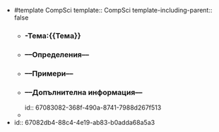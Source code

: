 - #template CompSci
  template:: CompSci
  template-including-parent:: false
	- ### **-Тема:**{{Тема}}
	- ### **––Определения––**
	- ### **––Примери––**
	- ### **––Допълнителна информация––**
	  id:: 67083082-368f-490a-8741-7988d267f513
	-
- id:: 67082db4-88c4-4e19-ab83-b0adda68a5a3